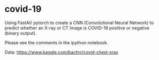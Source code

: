 # covid-19
Using FastAI/ pytorch to create a CNN (Convolutional Neural Network) to predict whether an X-ray or CT Image is COVID-19 positive or negative (binary output).

Please see the comments in the ipython notebook.

Data: https://www.kaggle.com/bachrr/covid-chest-xray
